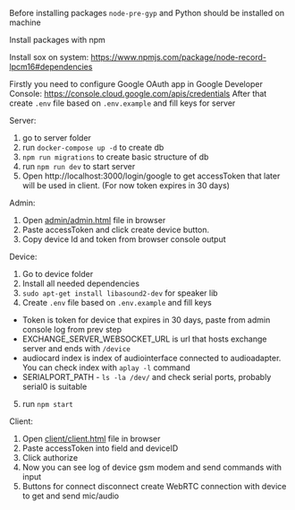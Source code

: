 Before installing packages `node-pre-gyp` and Python should be installed on machine

Install packages with npm

Install sox on system: https://www.npmjs.com/package/node-record-lpcm16#dependencies

Firstly you need to configure Google OAuth app in Google Developer Console: https://console.cloud.google.com/apis/credentials
After that create `.env` file based on `.env.example` and fill keys for server

Server:
1. go to server folder
2. run `docker-compose up -d` to create db
3. `npm run migrations` to create basic structure of db
4. run `npm run dev` to start server
5. Open http://localhost:3000/login/google to get accessToken that later will be used in client. (For now token expires in 30 days)

Admin: 
1. Open [admin/admin.html](./admin/admin.html) file in browser
2. Paste accessToken and click create device button. 
3. Copy device Id and token from browser console output

Device:
1. Go to device folder
2. Install all needed dependencies
3. `sudo apt-get install libasound2-dev` for speaker lib
4. Create `.env` file based on `.env.example` and fill keys 
  - Token is token for device that expires in 30 days, paste from admin console log from prev step
  - EXCHANGE_SERVER_WEBSOCKET_URL is url that hosts exchange server and ends with `/device`
  - audiocard index is index of audiointerface connected to audioadapter. You can check index with `aplay -l` command
  - SERIALPORT_PATH - `ls -la /dev/` and check serial ports, probably serial0 is suitable
5. run `npm start`

Client:
1. Open [client/client.html](./client/client.html) file in browser
2. Paste accessToken into field and deviceID
3. Click authorize
4. Now you can see log of device gsm modem and send commands with input
5. Buttons for connect disconnect create WebRTC connection with device to get and send mic/audio


